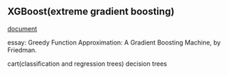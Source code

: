 ## XGBoost(extreme gradient boosting)
[document](http://xgboost.readthedocs.io/en/latest/model.html#model-and-parameters)

essay: Greedy Function Approximation: A Gradient Boosting Machine, by Friedman.

cart(classification and regression trees)
decision trees